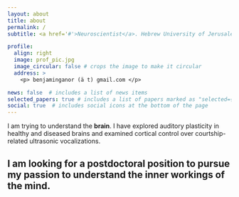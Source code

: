 ```yaml
---
layout: about
title: about
permalink: /
subtitle: <a href='#'>Neuroscientist</a>. Hebrew University of Jerusalem.

profile:
  align: right
  image: prof_pic.jpg
  image_circular: false # crops the image to make it circular
  address: >
    <p> benjaminganor (ä t) gmail.com </p>

news: false  # includes a list of news items
selected_papers: true # includes a list of papers marked as "selected={true}"
social: true  # includes social icons at the bottom of the page
---
```


I am trying to understand the **brain**.
I have explored auditory plasticity in healthy and diseased brains and 
examined cortical control over courtship-related ultrasonic vocalizations.

## I am looking for a postdoctoral position to pursue my passion to understand the inner workings of the mind.